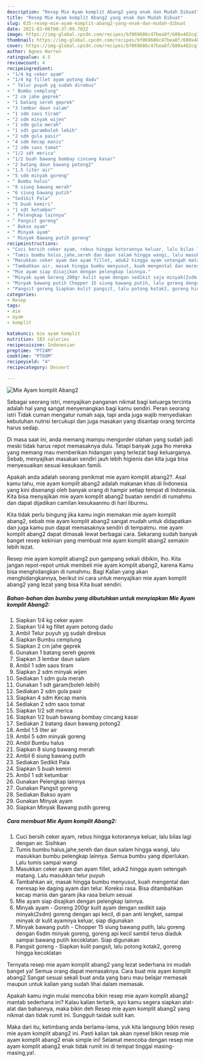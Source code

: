 ```yaml
---
description: "Resep Mie Ayam komplit Abang2 yang enak dan Mudah Dibuat"
title: "Resep Mie Ayam komplit Abang2 yang enak dan Mudah Dibuat"
slug: 635-resep-mie-ayam-komplit-abang2-yang-enak-dan-mudah-dibuat
date: 2021-03-06T00:37:09.703Z
image: https://img-global.cpcdn.com/recipes/bf069686c47bea8f/680x482cq70/mie-ayam-komplit-abang2-foto-resep-utama.jpg
thumbnail: https://img-global.cpcdn.com/recipes/bf069686c47bea8f/680x482cq70/mie-ayam-komplit-abang2-foto-resep-utama.jpg
cover: https://img-global.cpcdn.com/recipes/bf069686c47bea8f/680x482cq70/mie-ayam-komplit-abang2-foto-resep-utama.jpg
author: Agnes Warren
ratingvalue: 4.5
reviewcount: 4
recipeingredient:
- "1/4 kg ceker ayam"
- "1/4 kg fillet ayam potong dadu"
- " Telur puyuh yg sudah direbus"
- " Bumbu cemplung"
- "2 cm jahe geprek"
- "1 batang sereh geprek"
- "3 lembar daun salam"
- "1 sdm saos tiram"
- "2 sdm minyak wijen"
- "1 sdm gula merah"
- "1 sdt garamboleh lebih"
- "2 sdm gula pasir"
- "4 sdm Kecap manis"
- "2 sdm saos tomat"
- "1/2 sdt merica"
- "1/2 buah bawang bombay cincang kasar"
- "2 batang daun bawang potong2"
- "1.5 liter air"
- "5 sdm minyak goreng"
- " Bumbu halus"
- "8 siung bawang merah"
- "6 siung bawang putih"
- "Sedikit Pala"
- "5 buah kemiri"
- "1 sdt ketumbar"
- " Pelengkap lainnya"
- " Pangsit goreng"
- " Bakso ayam"
- " Minyak ayam"
- " Minyak Bawang putih goreng"
recipeinstructions:
- "Cuci bersih ceker ayam, rebus hingga kotorannya keluar, lalu bilas lagi dengan air. Sisihkan"
- "Tumis bumbu halus,jahe,sereh dan daun salam hingga wangi, lalu masukkan bumbu pelengkap lainnya. Semua bumbu yang diperlukan. Lalu tumis sampai wangi"
- "Masukkan ceker ayam dan ayam fillet, aduk2 hingga ayam setengah matang. Lalu masukkan telur puyuh"
- "Tambahkan air, masak hingga bumbu menyusut, kuah mengental dan meresap ke daging ayam dan telur. Koreksi rasa. Bisa ditambahkan kecap manis dan garam jika rasa belum sesuai"
- "Mie ayam siap disajikan dengan pelengkap lainnya."
- "Minyak ayam Goreng 200gr kulit ayam dengan sedikit saja minyak(2sdm) goreng dengan api kecil, di pan anti lengket, sampai minyak dr kulit ayamnya keluar, siap digunakan"
- "Minyak bawang putih Chopper 15 siung bawang putih, lalu goreng dengan 6sdm minyak goreng, goreng api kecil sambil terus diaduk sampai bawang putih kecoklatan. Siap digunakan"
- "Pangsit goreng Siapkan kulit pangsit, lalu potong kotak2, goreng hingga kecoklatan"
categories:
- Resep
tags:
- mie
- ayam
- komplit

katakunci: mie ayam komplit 
nutrition: 183 calories
recipecuisine: Indonesian
preptime: "PT24M"
cooktime: "PT60M"
recipeyield: "4"
recipecategory: Dessert

---
```



![Mie Ayam komplit Abang2](https://img-global.cpcdn.com/recipes/bf069686c47bea8f/680x482cq70/mie-ayam-komplit-abang2-foto-resep-utama.jpg)

Sebagai seorang istri, menyajikan panganan nikmat bagi keluarga tercinta adalah hal yang sangat menyenangkan bagi kamu sendiri. Peran seorang istri Tidak cuman mengatur rumah saja, tapi anda juga wajib menyediakan kebutuhan nutrisi tercukupi dan juga masakan yang disantap orang tercinta harus sedap.

Di masa  saat ini, anda memang mampu mengorder olahan yang sudah jadi meski tidak harus repot memasaknya dulu. Tetapi banyak juga lho mereka yang memang mau memberikan hidangan yang terlezat bagi keluarganya. Sebab, menyajikan masakan sendiri jauh lebih higienis dan kita juga bisa menyesuaikan sesuai kesukaan famili. 



Apakah anda adalah seorang penikmat mie ayam komplit abang2?. Asal kamu tahu, mie ayam komplit abang2 adalah makanan khas di Indonesia yang kini disenangi oleh banyak orang di hampir setiap tempat di Indonesia. Kita bisa menyajikan mie ayam komplit abang2 buatan sendiri di rumahmu dan dapat dijadikan camilan kesukaanmu di hari liburmu.

Kita tidak perlu bingung jika kamu ingin memakan mie ayam komplit abang2, sebab mie ayam komplit abang2 sangat mudah untuk didapatkan dan juga kamu pun dapat memasaknya sendiri di tempatmu. mie ayam komplit abang2 dapat dimasak lewat berbagai cara. Sekarang sudah banyak banget resep kekinian yang membuat mie ayam komplit abang2 semakin lebih lezat.

Resep mie ayam komplit abang2 pun gampang sekali dibikin, lho. Kita jangan repot-repot untuk membeli mie ayam komplit abang2, karena Kamu bisa menghidangkan di rumahmu. Bagi Kalian yang akan menghidangkannya, berikut ini cara untuk menyajikan mie ayam komplit abang2 yang lezat yang bisa Kita buat sendiri.

<!--inarticleads1-->

##### Bahan-bahan dan bumbu yang dibutuhkan untuk menyiapkan Mie Ayam komplit Abang2:

1. Siapkan 1/4 kg ceker ayam
1. Siapkan 1/4 kg fillet ayam potong dadu
1. Ambil  Telur puyuh yg sudah direbus
1. Siapkan  Bumbu cemplung
1. Siapkan 2 cm jahe geprek
1. Gunakan 1 batang sereh geprek
1. Siapkan 3 lembar daun salam
1. Ambil 1 sdm saos tiram
1. Siapkan 2 sdm minyak wijen
1. Sediakan 1 sdm gula merah
1. Gunakan 1 sdt garam(boleh lebih)
1. Sediakan 2 sdm gula pasir
1. Siapkan 4 sdm Kecap manis
1. Sediakan 2 sdm saos tomat
1. Siapkan 1/2 sdt merica
1. Siapkan 1/2 buah bawang bombay cincang kasar
1. Sediakan 2 batang daun bawang potong2
1. Ambil 1.5 liter air
1. Ambil 5 sdm minyak goreng
1. Ambil  Bumbu halus
1. Siapkan 8 siung bawang merah
1. Ambil 6 siung bawang putih
1. Sediakan Sedikit Pala
1. Siapkan 5 buah kemiri
1. Ambil 1 sdt ketumbar
1. Gunakan  Pelengkap lainnya
1. Gunakan  Pangsit goreng
1. Sediakan  Bakso ayam
1. Gunakan  Minyak ayam
1. Siapkan  Minyak Bawang putih goreng




<!--inarticleads2-->

##### Cara membuat Mie Ayam komplit Abang2:

1. Cuci bersih ceker ayam, rebus hingga kotorannya keluar, lalu bilas lagi dengan air. Sisihkan
1. Tumis bumbu halus,jahe,sereh dan daun salam hingga wangi, lalu masukkan bumbu pelengkap lainnya. Semua bumbu yang diperlukan. Lalu tumis sampai wangi
1. Masukkan ceker ayam dan ayam fillet, aduk2 hingga ayam setengah matang. Lalu masukkan telur puyuh
1. Tambahkan air, masak hingga bumbu menyusut, kuah mengental dan meresap ke daging ayam dan telur. Koreksi rasa. Bisa ditambahkan kecap manis dan garam jika rasa belum sesuai
1. Mie ayam siap disajikan dengan pelengkap lainnya.
1. Minyak ayam - Goreng 200gr kulit ayam dengan sedikit saja minyak(2sdm) goreng dengan api kecil, di pan anti lengket, sampai minyak dr kulit ayamnya keluar, siap digunakan
1. Minyak bawang putih - Chopper 15 siung bawang putih, lalu goreng dengan 6sdm minyak goreng, goreng api kecil sambil terus diaduk sampai bawang putih kecoklatan. Siap digunakan
1. Pangsit goreng - Siapkan kulit pangsit, lalu potong kotak2, goreng hingga kecoklatan




Ternyata resep mie ayam komplit abang2 yang lezat sederhana ini mudah banget ya! Semua orang dapat memasaknya. Cara buat mie ayam komplit abang2 Sangat sesuai sekali buat anda yang baru mau belajar memasak maupun untuk kalian yang sudah lihai dalam memasak.

Apakah kamu ingin mulai mencoba bikin resep mie ayam komplit abang2 mantab sederhana ini? Kalau kalian tertarik, ayo kamu segera siapkan alat-alat dan bahannya, maka bikin deh Resep mie ayam komplit abang2 yang nikmat dan tidak rumit ini. Sungguh taidak sulit kan. 

Maka dari itu, ketimbang anda berlama-lama, yuk kita langsung bikin resep mie ayam komplit abang2 ini. Pasti kalian tak akan nyesel bikin resep mie ayam komplit abang2 enak simple ini! Selamat mencoba dengan resep mie ayam komplit abang2 enak tidak rumit ini di tempat tinggal masing-masing,ya!.

